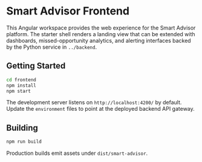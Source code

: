 # Smart Advisor Frontend

This Angular workspace provides the web experience for the Smart Advisor platform. The starter shell renders a landing view that can be extended with dashboards, missed-opportunity analytics, and alerting interfaces backed by the Python service in `../backend`.

## Getting Started

```bash
cd frontend
npm install
npm start
```

The development server listens on `http://localhost:4200/` by default. Update the `environment` files to point at the deployed backend API gateway.

## Building

```bash
npm run build
```

Production builds emit assets under `dist/smart-advisor`.
